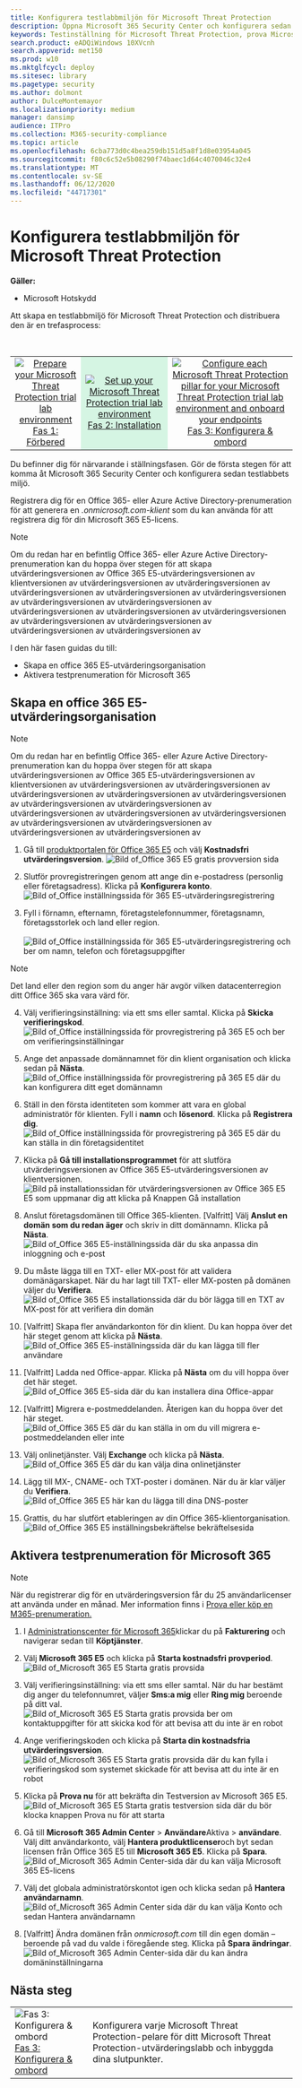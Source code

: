 ```yaml
---
title: Konfigurera testlabbmiljön för Microsoft Threat Protection
description: Öppna Microsoft 365 Security Center och konfigurera sedan testlabbmiljön för Microsoft Threat Protection
keywords: Testinställning för Microsoft Threat Protection, prova Microsoft Threat Protection, Microsoft Threat Protection utvärdering lab setup
search.product: eADQiWindows 10XVcnh
search.appverid: met150
ms.prod: w10
ms.mktglfcycl: deploy
ms.sitesec: library
ms.pagetype: security
ms.author: dolmont
author: DulceMontemayor
ms.localizationpriority: medium
manager: dansimp
audience: ITPro
ms.collection: M365-security-compliance
ms.topic: article
ms.openlocfilehash: 6cba773d0c4bea259db151d5a8f1d8e03954a045
ms.sourcegitcommit: f80c6c52e5b08290f74baec1d64c4070046c32e4
ms.translationtype: MT
ms.contentlocale: sv-SE
ms.lasthandoff: 06/12/2020
ms.locfileid: "44717301"
---
```

# <a name="set-up-your-microsoft-threat-protection-trial-lab-environment"></a>Konfigurera testlabbmiljön för Microsoft Threat Protection 

**Gäller:**
- Microsoft Hotskydd 


Att skapa en testlabbmiljö för Microsoft Threat Protection och distribuera den är en trefasprocess:

<br>
<table border="0" width="100%" align="center">
  <tr style="text-align:center;">
    <td align="center" style="width:25%; border:0;" >
      <a href= "https://docs.microsoft.com/microsoft-365/security/mtp/prepare-mtpeval?view=o365-worldwide"> 
        <img src="../../media/prepare.png" alt="Prepare your Microsoft Threat Protection trial lab environment" title="Förbered utvärderingslabbet för Microsoft Threat Protection" />
      <br/>Fas 1: Förbered</a><br>
    </td>
     <td align="center"bgcolor="#d5f5e3">
      <a href="https://docs.microsoft.com/microsoft-365/security/mtp/setup-mtpeval?view=o365-worldwide">
        <img src="../../media/setup.png" alt="Set up your Microsoft Threat Protection trial lab environment" title="Konfigurera microsofts utvärderingslabb för hotskydd" />
      <br/>Fas 2: Installation</a><br>
    </td>
    <td align="center">
      <a href="https://docs.microsoft.com/microsoft-365/security/mtp/config-mtpeval?view=o365-worldwide">
        <img src="../../media/config-onboard.png" alt="
Configure each Microsoft Threat Protection pillar for your Microsoft Threat Protection trial lab environment and onboard your endpoints" title="
Konfigurera varje Microsoft Threat Protection-pelare för testlabbmiljön för Microsoft Threat Protection och dina slutpunkter" />
      <br/>Fas 3: Konfigurera & ombord</a><br>
</td>


  </tr>
</table>

Du befinner dig för närvarande i ställningsfasen. Gör de första stegen för att komma åt Microsoft 365 Security Center och konfigurera sedan testlabbets miljö.

Registrera dig för en Office 365- eller Azure Active Directory-prenumeration för att generera en *.onmicrosoft.com-klient* som du kan använda för att registrera dig för din Microsoft 365 E5-licens. 

>[!NOTE]
>Om du redan har en befintlig Office 365- eller Azure Active Directory-prenumeration kan du hoppa över stegen för att skapa utvärderingsversionen av Office 365 E5-utvärderingsversionen av klientversionen av utvärderingsversionen av utvärderingsversionen av utvärderingsversionen av utvärderingsversionen av utvärderingsversionen av utvärderingsversionen av utvärderingsversionen av utvärderingsversionen av utvärderingsversionen av utvärderingsversionen av utvärderingsversionen av utvärderingsversionen av utvärderingsversionen av utvärderingsversionen av

I den här fasen guidas du till:
- Skapa en office 365 E5-utvärderingsorganisation
- Aktivera testprenumeration för Microsoft 365


## <a name="create-an-office-365-e5-trial-tenant"></a>Skapa en office 365 E5-utvärderingsorganisation
>[!NOTE]
>Om du redan har en befintlig Office 365- eller Azure Active Directory-prenumeration kan du hoppa över stegen för att skapa utvärderingsversionen av Office 365 E5-utvärderingsversionen av klientversionen av utvärderingsversionen av utvärderingsversionen av utvärderingsversionen av utvärderingsversionen av utvärderingsversionen av utvärderingsversionen av utvärderingsversionen av utvärderingsversionen av utvärderingsversionen av utvärderingsversionen av utvärderingsversionen av utvärderingsversionen av utvärderingsversionen av utvärderingsversionen av

1. Gå till [produktportalen för Office 365 E5](https://www.microsoft.com/microsoft-365/business/office-365-enterprise-e5-business-software?activetab=pivot%3aoverviewtab) och välj **Kostnadsfri utvärderingsversion**.
![Bild of_Office 365 E5 gratis provversion sida](../../media/mtp-eval-9.png) <br>
  
2. Slutför provregistreringen genom att ange din e-postadress (personlig eller företagsadress). Klicka på **Konfigurera konto**.
![Bild of_Office inställningssida för 365 E5-utvärderingsregistrering](../../media/mtp-eval-10.png) <br> 

3. Fyll i förnamn, efternamn, företagstelefonnummer, företagsnamn, företagsstorlek och land eller region.  
<br>![Bild of_Office inställningssida för 365 E5-utvärderingsregistrering och ber om namn, telefon och företagsuppgifter](../../media/mtp-eval-11.png) <br>
>[!NOTE]
>Det land eller den region som du anger här avgör vilken datacenterregion ditt Office 365 ska vara värd för.
  
4. Välj verifieringsinställning: via ett sms eller samtal. Klicka på **Skicka verifieringskod**. 
![Bild of_Office inställningssida för provregistrering på 365 E5 och ber om verifieringsinställningar](../../media/mtp-eval-12.png) <br>

5. Ange det anpassade domännamnet för din klient organisation och klicka sedan på **Nästa**.
<br>![Bild of_Office inställningssida för provregistrering på 365 E5 där du kan konfigurera ditt eget domännamn](../../media/mtp-eval-13.png) <br>
 
6. Ställ in den första identiteten som kommer att vara en global administratör för klienten. Fyll i **namn** och **lösenord**. Klicka på **Registrera dig**.
![Bild of_Office inställningssida för provregistrering på 365 E5 där du kan ställa in din företagsidentitet](../../media/mtp-eval-14.png) <br>

7. Klicka på **Gå till installationsprogrammet** för att slutföra utvärderingsversionen av Office 365 E5-utvärderingsversionen av klientversionen.
<br>![Bild på installationssidan för utvärderingsversionen av Office 365 E5 E5 som uppmanar dig att klicka på Knappen Gå installation](../../media/mtp-eval-15.png) <br>

8. Anslut företagsdomänen till Office 365-klienten. [Valfritt] Välj **Anslut en domän som du redan äger** och skriv in ditt domännamn. Klicka på **Nästa**.
<br>![Bild of_Office 365 E5-inställningssida där du ska anpassa din inloggning och e-post](../../media/mtp-eval-16.png) <br>
 
9. Du måste lägga till en TXT- eller MX-post för att validera domänägarskapet. När du har lagt till TXT- eller MX-posten på domänen väljer du **Verifiera**.
<br>![Bild of_Office 365 E5 installationssida där du bör lägga till en TXT av MX-post för att verifiera din domän](../../media/mtp-eval-17.png) <br>
 
10. [Valfritt] Skapa fler användarkonton för din klient. Du kan hoppa över det här steget genom att klicka på **Nästa**.
![Bild of_Office 365 E5-inställningssida där du kan lägga till fler användare](../../media/mtp-eval-18.png) <br>
 
11. [Valfritt] Ladda ned Office-appar. Klicka på **Nästa** om du vill hoppa över det här steget. 
<br>![Bild of_Office 365 E5-sida där du kan installera dina Office-appar](../../media/mtp-eval-19.png) <br>

12. [Valfritt] Migrera e-postmeddelanden. Återigen kan du hoppa över det här steget.
<br>![Bild of_Office 365 E5 där du kan ställa in om du vill migrera e-postmeddelanden eller inte](../../media/mtp-eval-20.png) <br>
 
13. Välj onlinetjänster. Välj **Exchange** och klicka på **Nästa**. 
<br>![Bild of_Office 365 E5 där du kan välja dina onlinetjänster](../../media/mtp-eval-21.png) <br>

14. Lägg till MX-, CNAME- och TXT-poster i domänen. När du är klar väljer du **Verifiera**.
<br>![Bild of_Office 365 E5 här kan du lägga till dina DNS-poster](../../media/mtp-eval-22.png) <br>
 
15. Grattis, du har slutfört etableringen av din Office 365-klientorganisation.
<br>![Bild of_Office 365 E5 inställningsbekräftelse bekräftelsesida](../../media/mtp-eval-23.png) <br>

## <a name="enable-microsoft-365-trial-subscription"></a>Aktivera testprenumeration för Microsoft 365

>[!NOTE]
>När du registrerar dig för en utvärderingsversion får du 25 användarlicenser att använda under en månad. Mer information finns i [Prova eller köp en M365-prenumeration.](https://docs.microsoft.com/microsoft-365/commerce/try-or-buy-microsoft-365?view=o365-worldwide#try-or-buy-a-microsoft-365-subscription-1)

1. I [Administrationscenter för Microsoft 365](https://admin.microsoft.com/)klickar du på **Fakturering** och navigerar sedan till **Köptjänster**.

2. Välj **Microsoft 365 E5** och klicka på **Starta kostnadsfri provperiod**. 
![Bild of_Microsoft 365 E5 Starta gratis provsida](../../media/mtp-eval-24.png) <br>

3. Välj verifieringsinställning: via ett sms eller samtal. När du har bestämt dig anger du telefonnumret, väljer **Sms:a mig** eller **Ring mig** beroende på ditt val.
![Bild of_Microsoft 365 E5 Starta gratis provsida ber om kontaktuppgifter för att skicka kod för att bevisa att du inte är en robot](../../media/mtp-eval-25.png) <br>
 
4. Ange verifieringskoden och klicka på **Starta din kostnadsfria utvärderingsversion**. 
<br>![Bild of_Microsoft 365 E5 Starta gratis provsida där du kan fylla i verifieringskod som systemet skickade för att bevisa att du inte är en robot](../../media/mtp-eval-26.png) <br>

5. Klicka på **Prova nu** för att bekräfta din Testversion av Microsoft 365 E5.
<br>![Bild of_Microsoft 365 E5 Starta gratis testversion sida där du bör klocka knappen Prova nu för att starta](../../media/mtp-eval-27.png) <br>
 
6. Gå till **Microsoft 365 Admin Center**  >  **Användare**Aktiva  >  **användare**. Välj ditt användarkonto, välj **Hantera produktlicenser**och byt sedan licensen från Office 365 E5 till **Microsoft 365 E5**. Klicka på **Spara**.
![Bild of_Microsoft 365 Admin Center-sida där du kan välja Microsoft 365 E5-licens](../../media/mtp-eval-28.png) <br>
 
7. Välj det globala administratörskontot igen och klicka sedan på **Hantera användarnamn**.
<br>![Bild of_Microsoft 365 Admin Center sida där du kan välja Konto och sedan Hantera användarnamn](../../media/mtp-eval-29.png) <br>

8. [Valfritt] Ändra domänen från *onmicrosoft.com* till din egen domän – beroende på vad du valde i föregående steg. Klicka på **Spara ändringar**.
<br>![Bild of_Microsoft 365 Admin Center-sida där du kan ändra domäninställningarna](../../media/mtp-eval-30.png) <br>



## <a name="next-step"></a>Nästa steg
|||
|:-------|:-----|
|![Fas 3: Konfigurera & ombord](../../media/config-onboard.png) <br>[Fas 3: Konfigurera & ombord](config-mtpeval.md) | Konfigurera varje Microsoft Threat Protection-pelare för ditt Microsoft Threat Protection-utvärderingslabb och inbyggda dina slutpunkter.
